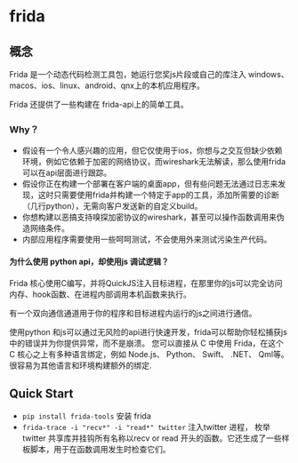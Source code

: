 # frida

## 概念

Frida 是一个动态代码检测工具包，她运行您奖js片段或自己的库注入 windows、macos、ios、linux、android、qnx上的本机应用程序。

Frida 还提供了一些构建在 frida-api上的简单工具。

### Why？
- 假设有一个令人感兴趣的应用，但它仅使用于ios，你想与之交互但缺少依赖环境，例如它依赖于加密的网络协议，而wireshark无法解读，那么使用frida可以在api层面进行跟踪。
- 假设你正在构建一个部署在客户端的桌面app，但有些问题无法通过日志来发现，这时只需要使用frida并构建一个特定于app的工具，添加所需要的诊断（几行python），无需向客户发送新的自定义build。
- 你想构建以恶搞支持嗅探加密协议的wireshark，甚至可以操作函数调用来伪造网络条件。
- 内部应用程序需要使用一些呵呵测试，不会使用外来测试污染生产代码。

#### 为什么使用 python api，却使用js 调试逻辑？
Frida 核心使用C编写，并将QuickJS注入目标进程，在那里你的js可以完全访问内存、hook函数、在进程内部调用本机函数来执行。

有一个双向通信通道用于你的程序和目标进程内运行的js之间进行通信。

使用python 和js可以通过无风险的api进行快速开发，frida可以帮助你轻松捕获js中的错误并为你提供异常，而不是崩溃。
您可以直接从 C 中使用 Frida，在这个 C 核心之上有多种语言绑定，例如 Node.js、 Python、 Swift、 .NET、 Qml等。很容易为其他语言和环境构建额外的绑定.

## Quick Start

- `pip install frida-tools` 安装 frida
- `frida-trace -i "recv*" -i "read*" twitter`  注入twitter 进程， 枚举 twitter 共享库并挂钩所有名称以recv or  read 开头的函数。它还生成了一些样板脚本，用于在函数调用发生时检查它们。

